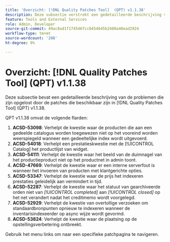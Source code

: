 ```yaml
---
title: 'Overzicht: [!DNL Quality Patches Tool]  (QPT) v1.1.38'
description: Deze subsectie verstrekt een gedetailleerde beschrijving van de kwesties die door de flarden beschikbaar in  [!DNL Quality Patches Tool]  (QPT) v1.1.38 worden bevestigd.
feature: Tools and External Services
role: Admin, Developer
source-git-commit: 49ac8ad1f174546fcc0454645b2480a40ead2924
workflow-type: tm+mt
source-wordcount: '208'
ht-degree: 0%

---
```


# Overzicht: [!DNL Quality Patches Tool] (QPT) v1.1.38

Deze subsectie bevat een gedetailleerde beschrijving van de problemen die zijn opgelost door de patches die beschikbaar zijn in [!DNL Quality Patches Tool] (QPT) v1.1.38.

QPT v1.1.38 omvat de volgende flarden:

1. **ACSD-53098**: Verhelpt de kwestie waar de producten die aan een gedeelde catalogus worden toegewezen niet op het vooreind worden weerspiegeld wanneer een gedeeltelijke index wordt uitgevoerd.
1. **ACSD-54018**: Verhelpt een prestatieskwestie met de [!UICONTROL Catalog] het productlijst van widget.
1. **ACSD-54111**: Verhelpt de kwestie waar het beeld van de duimnagel van het productieproduct niet op het productnet in admin toont.
1. **ACSD-47669**: Verhelpt de kwestie waar er een interne serverfout is wanneer het invoeren van producten met klantgerichte opties.
1. **ACSD-53347**: Verhelpt de kwestie waar de prijs het indexeren prestaties geleidelijk aan vermindert in tijd.
1. **ACSD-52287**: Verhelpt de kwestie waar het statuut van gearchiveerde orden niet van *[!UICONTROL completed]* aan *[!UICONTROL closed]* op het net verandert nadat het creditmemo wordt voorgelegd.
1. **ACSD-52929**: Verhelpt de kwestie van overtollige verzoeken om standaardbronpunten opnieuw te indexeren wanneer de inventarisindexeerder op async wijze wordt gevormd.
1. **ACSD-53824**: Verhelpt de kwestie waar de plaatsing op de opstellingsverbetering ontbreekt.

Gebruik het menu links om naar een specifieke patchpagina te navigeren.
